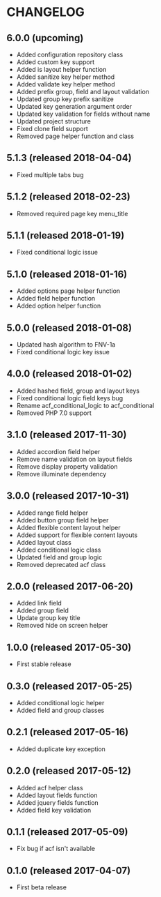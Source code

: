# CHANGELOG

## 6.0.0 (upcoming)

- Added configuration repository class
- Added custom key support
- Added is layout helper function
- Added sanitize key helper method
- Added validate key helper method
- Added prefix group, field and layout validation
- Updated group key prefix sanitize
- Updated key generation argument order
- Updated key validation for fields without name
- Updated project structure
- Fixed clone field support
- Removed page helper function and class

## 5.1.3 (released 2018-04-04)

- Fixed multiple tabs bug

## 5.1.2 (released 2018-02-23)

- Removed required page key menu_title

## 5.1.1 (released 2018-01-19)

- Fixed conditional logic issue

## 5.1.0 (released 2018-01-16)

- Added options page helper function
- Added field helper function
- Added option helper function

## 5.0.0 (released 2018-01-08)

- Updated hash algorithm to FNV-1a
- Fixed conditional logic key issue

## 4.0.0 (released 2018-01-02)

- Added hashed field, group and layout keys
- Fixed conditional logic field keys bug
- Rename acf_conditional_logic to acf_conditional
- Removed PHP 7.0 support

## 3.1.0 (released 2017-11-30)

- Added accordion field helper
- Remove name validation on layout fields
- Remove display property validation
- Remove illuminate dependency

## 3.0.0 (released 2017-10-31)

- Added range field helper
- Added button group field helper
- Added flexible content layout helper
- Added support for flexible content layouts
- Added layout class
- Added conditional logic class
- Updated field and group logic
- Removed deprecated acf class

## 2.0.0 (released 2017-06-20)

- Added link field
- Added group field
- Update group key title
- Removed hide on screen helper

## 1.0.0 (released 2017-05-30)

- First stable release

## 0.3.0 (released 2017-05-25)

- Added conditional logic helper
- Added field and group classes

## 0.2.1 (released 2017-05-16)

- Added duplicate key exception 

## 0.2.0 (released 2017-05-12)

- Added acf helper class
- Added layout fields function
- Added jquery fields function
- Added field key validation

## 0.1.1 (released 2017-05-09)

- Fix bug if acf isn't available

## 0.1.0 (released 2017-04-07)

- First beta release
